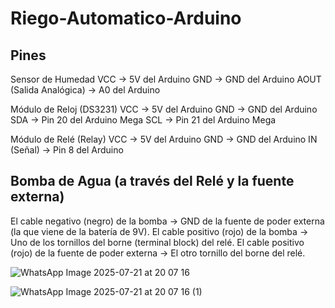 # Riego-Automatico-Arduino


## Pines
Sensor de Humedad
VCC → 5V del Arduino
GND → GND del Arduino
AOUT (Salida Analógica) → A0 del Arduino

Módulo de Reloj (DS3231)
VCC → 5V del Arduino
GND → GND del Arduino
SDA → Pin 20 del Arduino Mega
SCL → Pin 21 del Arduino Mega

Módulo de Relé (Relay)
VCC → 5V del Arduino
GND → GND del Arduino
IN (Señal) → Pin 8 del Arduino




## Bomba de Agua (a través del Relé y la fuente externa)
El cable negativo (negro) de la bomba → GND de la fuente de poder externa (la que viene de la batería de 9V).
El cable positivo (rojo) de la bomba → Uno de los tornillos del borne (terminal block) del relé.
El cable positivo (rojo) de la fuente de poder externa → El otro tornillo del borne del relé.




![WhatsApp Image 2025-07-21 at 20 07 16](https://github.com/user-attachments/assets/5150f336-6464-4271-bd82-49069eb87329)

![WhatsApp Image 2025-07-21 at 20 07 16 (1)](https://github.com/user-attachments/assets/41e3ffaf-4ae3-4a8d-863b-baf5afe7a229)


